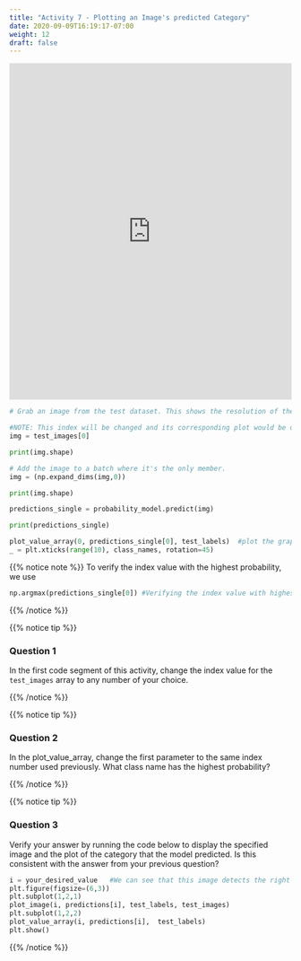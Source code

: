 ```yaml
---
title: "Activity 7 - Plotting an Image's predicted Category"
date: 2020-09-09T16:19:17-07:00
weight: 12
draft: false
---
```


<iframe width="100%" height="600px" src="https://www.youtube.com/embed/pwZDPj4yIsM" frameborder="0" allow="accelerometer; autoplay; encrypted-media; gyroscope; picture-in-picture" allowfullscreen></iframe>

```python
# Grab an image from the test dataset. This shows the resolution of the image. 

#NOTE: This index will be changed and its corresponding plot would be displayed in the next few steps
img = test_images[0]

print(img.shape)
```
```python
# Add the image to a batch where it's the only member.
img = (np.expand_dims(img,0))

print(img.shape)
```

```python
predictions_single = probability_model.predict(img)

print(predictions_single)
```
```python
plot_value_array(0, predictions_single[0], test_labels)  #plot the graph containing all the class names
_ = plt.xticks(range(10), class_names, rotation=45)
```

{{% notice note %}}
To verify the index value with the highest probability, we use
```python
np.argmax(predictions_single[0]) #Verifying the index value with highest probability
```

{{% /notice %}}


{{% notice tip %}}
### Question 1

In the first code segment of this activity, change the index value for the `test_images` array to any number of your choice.

{{% /notice %}}


{{% notice tip %}}

### Question 2
In the plot_value_array, change the first parameter to the same index number used previously. What class name has the highest probability?

{{% /notice %}}


{{% notice tip %}}

### Question 3
Verify your answer by running the code below to display the specified image and the plot of the category that the model predicted. 
Is this consistent with the answer from your previous question?
```python
i = your_desired_value   #We can see that this image detects the right class name for the image
plt.figure(figsize=(6,3))
plt.subplot(1,2,1)
plot_image(i, predictions[i], test_labels, test_images)
plt.subplot(1,2,2)
plot_value_array(i, predictions[i],  test_labels)
plt.show()
```

{{% /notice %}}
